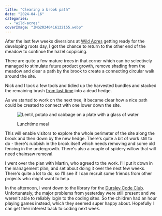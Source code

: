 ```yaml
---
title: "Clearing a brook path"
date: "2024-04-16"
categories: 
  - "wild-acres"
coverImage: "IMG20240416122155.webp"
---
```


After the last few weeks diversions at [Wild Acres](https://wildacres.org.uk/) getting ready for the developing roots day, I got the chance to return to the other end of the meadow to continue the hazel coppicing.

There are quite a few mature trees in that corner which can be selectively managed to stimulate future product growth, remove shading from the meadow and clear a path by the brook to create a connecting circular walk around the site.

Nick and I took a few tools and tidied up the harvested bundles and stacked the remaining brash [from last time](https://diary.uncountable.uk/2024/02/coppicing-mature-hazel/) into a dead hedge.

As we started to work on the next tree, it became clear how a nice path could be created to connect with one lower down the site.

<figure>

![Lentil, potato and cabbage on a plate with a glass of water](images/IMG20240416131701-1024x576.webp)

<figcaption>

Lunchtime meal

</figcaption>

</figure>

This will enable visitors to explore the whole perimeter of the site along the brook and then down by the new hedge. There's quite a bit of work still to do - there's rubbish in the brook itself which needs removing and some old fencing in the undergrowth. There's also a couple of spidery willow that will need chainsaw removal.

I went over the plan with Martin, who agreed to the work. I'll put it down in the management plan, and set about doing it over the next few weeks. There's quite a lot to do, so I'll see if I can recruit some friends from other projects who might want to help.

In the afternoon, I went down to the library for the [Dursley Code Club](https://www.facebook.com/dursleycodeclub). Unfortunately, the major problems from yesterday were still present and we weren't able to reliably login to the coding sites. So the children had an hour playing games instead, which they seemed super happy about. Hopefully I can get their interest back to coding next week.

